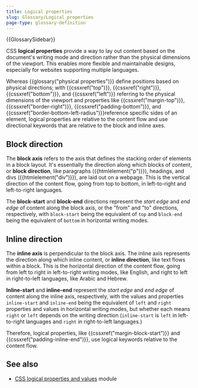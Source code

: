 ```yaml
---
title: Logical properties
slug: Glossary/Logical_properties
page-type: glossary-definition
---
```


{{GlossarySidebar}}

CSS **logical properties** provide a way to lay out content based on the document's writing mode and direction rather than the physical dimensions of the viewport. This enables more flexible and maintainable designs, especially for websites supporting multiple languages.

Whereas {{glossary("physical properties")}} define positions based on physical directions; with {{cssxref("top")}}, {{cssxref("right")}}, {{cssxref("bottom")}}, and {{cssxref("left")}} referring to the physical dimensions of the viewport and properties like {{cssxref("margin-top")}}, {{cssxref("border-right")}}, {{cssxref("padding-bottom")}}, and {{cssxref("border-bottom-left-radius")}}reference specific sides of an element, logical properties are relative to the content flow and use directional keywords that are relative to the block and inline axes.

## Block direction

The **block axis** refers to the axis that defines the stacking order of elements in a block layout. It's essentially the direction along which blocks of content, or **block direction**, like paragraphs ({{htmlelement("p")}}), headings, and divs ({{htmlelement("div")}}), are laid out on a webpage. This is the vertical direction of the content flow, going from top to bottom, in left-to-right and left-to-right languages. 

The **block-start** and **block-end** directions represent the _start edge_ and _end edge_ of content along the block axis, or the "from" and "to" directions, respectively, with `block-start` being the equivalent of `top` and `block-end` being the equivalent of `bottom` in horizontal writing modes.

## Inline direction

The **inline axis** is perpendicular to the block axis. The inline axis represents the direction along which inline content, or **inline direction**, like text flows within a block. This is the horizontal direction of the content flow, going from left to right in left-to-right writing modes, like English, and right to left in right-to-left languages, like Arabic and Hebrew.

**Inline-start** and **inline-end** represent the _start edge_ and _end edge_ of content along the inline axis, respectively, with the values and properties `inline-start` and `inline-end` being the equivalent of `left` and `right` properties and values in horizontal writing modes, but whether each means `right` or `left` depends on the writing direction (`inline-start` is `left` in left-to-right languages and `right` in right-to-left languages.)

Therefore, logical properties, like {{cssxref("margin-block-start")}} and {{cssxref("padding-inline-end")}}, use logical keywords relative to the content flow.

## See also

- [CSS logical properties and values](/en-US/docs/Web/CSS/CSS_logical_properties_and_values) module
